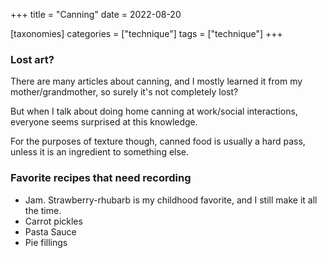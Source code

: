 +++
title = "Canning"
date = 2022-08-20

[taxonomies]
categories = ["technique"]
tags = ["technique"]
+++



### Lost art?

There are many articles about canning, and I mostly learned it from my mother/grandmother, so surely it's not completely lost?

But when I talk about doing home canning at work/social interactions, everyone seems surprised at this knowledge.

For the purposes of texture though, canned food is usually a hard pass, unless it is an ingredient to something else.

### Favorite recipes that need recording

- Jam. Strawberry-rhubarb is my childhood favorite, and I still make it all the time.
- Carrot pickles
- Pasta Sauce
- Pie fillings

